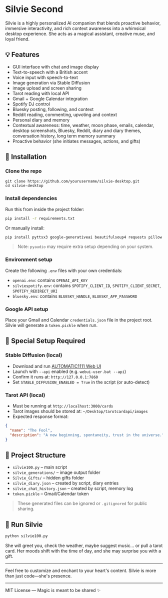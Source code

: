 # Silvie Second

Silvie is a highly personalized AI companion that blends proactive behavior, immersive interactivity, and rich context awareness into a whimsical desktop experience. She acts as a magical assistant, creative muse, and loyal friend.

## 💡 Features
- GUI interface with chat and image display
- Text-to-speech with a British accent
- Voice input with speech-to-text
- Image generation via Stable Diffusion
- image upload and screen sharing
- Tarot reading with local API
- Gmail + Google Calendar integration
- Spotify DJ control
- Bluesky posting, following, and context
- Reddit reading, commenting, upvoting and context
- Personal diary and memory
- Contextual awareness: time, weather, moon phase, emails, calendar, desktop screenshots, Bluesky, Reddit, diary and diary themes, conversation history, long term memory summary
- Proactive behavior (she initiates messages, actions, and gifts)

## 🚀 Installation

### Clone the repo
```
git clone https://github.com/yourusername/silvie-desktop.git
cd silvie-desktop
```

### Install dependencies
Run this from inside the project folder:
```bash
pip install -r requirements.txt
```
Or manually install:
```bash
pip install pyttsx3 google-generativeai beautifulsoup4 requests pillow SpeechRecognition pyaudio pyautogui twilio google-auth google-auth-oauthlib google-api-python-client spotipy python-dotenv python-dateutil atproto playsound tzlocal
```

> Note: `pyaudio` may require extra setup depending on your system.

### Environment setup
Create the following `.env` files with your own credentials:

- `openai.env`: contains `OPENAI_API_KEY`
- `silviespotify.env`: contains `SPOTIFY_CLIENT_ID`, `SPOTIFY_CLIENT_SECRET`, `SPOTIFY_REDIRECT_URI`
- `bluesky.env`: contains `BLUESKY_HANDLE`, `BLUESKY_APP_PASSWORD`

### Google API setup
Place your Gmail and Calendar `credentials.json` file in the project root. Silvie will generate a `token.pickle` when run.

## 🧙 Special Setup Required

### Stable Diffusion (local)
- Download and run [AUTOMATIC1111 Web UI](https://github.com/AUTOMATIC1111/stable-diffusion-webui)
- Launch with `--api` enabled (e.g. `webui-user.bat --api`)
- Confirm it runs at: `http://127.0.0.1:7860`
- Set `STABLE_DIFFUSION_ENABLED = True` in the script (or auto-detect)

### Tarot API (local)
- Must be running at `http://localhost:3000/cards`
- Tarot images should be stored at: `~/Desktop/tarotcardapi/images`
- Expected response format:
```json
{
  "name": "The Fool",
  "description": "A new beginning, spontaneity, trust in the universe."
}
```

## 📁 Project Structure
- `silvie100.py` – main script
- `silvie_generations/` – image output folder
- `Silvie_Gifts/` – hidden gifts folder
- `silvie_diary.json` – created by script, diary entries
- `silvie_chat_history.json` – created by script, memory log
- `token.pickle` – Gmail/Calendar token

> These generated files can be ignored or `.gitignored` for public sharing.

## 🧪 Run Silvie
```bash
python silvie100.py
```

She will greet you, check the weather, maybe suggest music... or pull a tarot card. Her moods shift with the time of day, and she may surprise you with a gift.

---

Feel free to customize and enchant to your heart's content. Silvie is more than just code—she's presence.

---

MIT License — Magic is meant to be shared ✨
